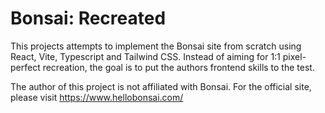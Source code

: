 # Bonsai: Recreated

This projects attempts to implement the Bonsai site from scratch using React, Vite, Typescript and Tailwind CSS. Instead of aiming for 1:1 pixel-perfect recreation, the goal is to put the authors frontend skills to the test.

The author of this project is not affiliated with Bonsai. For the official site, please visit https://www.hellobonsai.com/